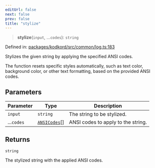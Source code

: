 ```yaml
---
editUrl: false
next: false
prev: false
title: "stylize"
---
```


> **stylize**(`input`, ...`codes`): `string`

Defined in: [packages/kodkord/src/common/log.ts:183](https://github.com/KingsBeCattz/Kodkord/blob/d60ae5f731db3a8ab6bde538c1e575cda7085372/packages/kodkord/src/common/log.ts#L183)

Stylizes the given string by applying the specified ANSI codes.

The function resets specific styles automatically, such as text color, background color,
or other text formatting, based on the provided ANSI codes.

## Parameters

| Parameter | Type | Description |
| ------ | ------ | ------ |
| `input` | `string` | The string to be stylized. |
| ...`codes` | [`ANSICodes`](/api-kodkord/enumerations/ansicodes/)[] | ANSI codes to apply to the string. |

## Returns

`string`

The stylized string with the applied ANSI codes.
